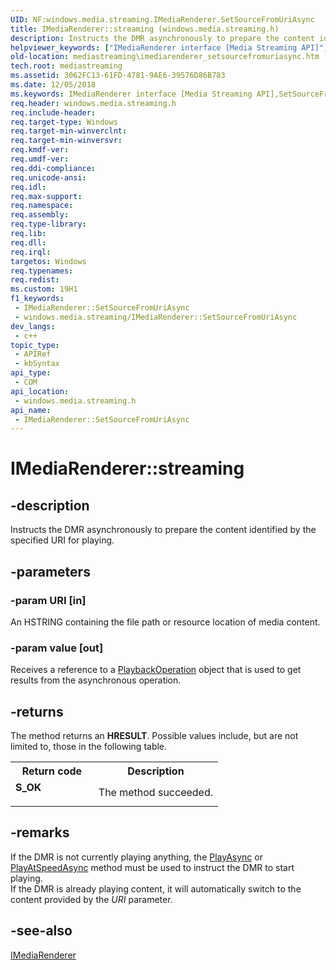 ```yaml
---
UID: NF:windows.media.streaming.IMediaRenderer.SetSourceFromUriAsync
title: IMediaRenderer::streaming (windows.media.streaming.h)
description: Instructs the DMR asynchronously to prepare the content identified by the specified URI for playing.
helpviewer_keywords: ["IMediaRenderer interface [Media Streaming API]","SetSourceFromUriAsync method","IMediaRenderer.SetSourceFromUriAsync","IMediaRenderer.streaming","IMediaRenderer::SetSourceFromUriAsync","IMediaRenderer::streaming","SetSourceFromUriAsync","SetSourceFromUriAsync method [Media Streaming API]","SetSourceFromUriAsync method [Media Streaming API]","IMediaRenderer interface","mediastreaming.imediarenderer_setsourcefromuriasync","windows/IMediaRenderer::SetSourceFromUriAsync"]
old-location: mediastreaming\imediarenderer_setsourcefromuriasync.htm
tech.root: mediastreaming
ms.assetid: 3062FC13-61FD-4781-9AE6-39576D86B783
ms.date: 12/05/2018
ms.keywords: IMediaRenderer interface [Media Streaming API],SetSourceFromUriAsync method, IMediaRenderer.SetSourceFromUriAsync, IMediaRenderer.streaming, IMediaRenderer::SetSourceFromUriAsync, IMediaRenderer::streaming, SetSourceFromUriAsync, SetSourceFromUriAsync method [Media Streaming API], SetSourceFromUriAsync method [Media Streaming API],IMediaRenderer interface, mediastreaming.imediarenderer_setsourcefromuriasync, windows/IMediaRenderer::SetSourceFromUriAsync
req.header: windows.media.streaming.h
req.include-header: 
req.target-type: Windows
req.target-min-winverclnt: 
req.target-min-winversvr: 
req.kmdf-ver: 
req.umdf-ver: 
req.ddi-compliance: 
req.unicode-ansi: 
req.idl: 
req.max-support: 
req.namespace: 
req.assembly: 
req.type-library: 
req.lib: 
req.dll: 
req.irql: 
targetos: Windows
req.typenames: 
req.redist: 
ms.custom: 19H1
f1_keywords:
 - IMediaRenderer::SetSourceFromUriAsync
 - windows.media.streaming/IMediaRenderer::SetSourceFromUriAsync
dev_langs:
 - c++
topic_type:
 - APIRef
 - kbSyntax
api_type:
 - COM
api_location:
 - windows.media.streaming.h
api_name:
 - IMediaRenderer::SetSourceFromUriAsync
---
```


# IMediaRenderer::streaming


## -description

Instructs the DMR asynchronously to prepare the content identified by the specified URI for playing.

## -parameters

### -param URI [in]

An HSTRING containing the file path or resource location of media content.

### -param value [out]

Receives a reference to a <a href="/windows/desktop/mediastreaming/playbackoperation">PlaybackOperation</a> object that is used to get results from the asynchronous operation.

## -returns

The method returns an <b>HRESULT</b>. Possible values include, but are not limited to, those in the following table.

<table>
<tr>
<th>Return code</th>
<th>Description</th>
</tr>
<tr>
<td width="40%">
<dl>
<dt><b>S_OK</b></dt>
</dl>
</td>
<td width="60%">
The method succeeded.

</td>
</tr>
</table>

## -remarks

If the DMR is not currently playing anything, the <a href="/previous-versions/windows/desktop/legacy/hh828938(v=vs.85)">PlayAsync</a> or <a href="/previous-versions/windows/desktop/legacy/hh828939(v=vs.85)">PlayAtSpeedAsync</a> method must be used to instruct the DMR to start playing.  
If the DMR is already playing content, it will automatically switch to the content provided by the <i>URI</i> parameter.

## -see-also

<a href="/windows/desktop/mediastreaming/imediarenderer">IMediaRenderer</a>

